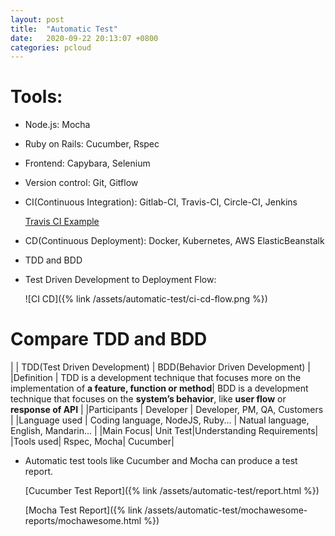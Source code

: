 ```yaml
---
layout: post
title:  "Automatic Test"
date:   2020-09-22 20:13:07 +0800
categories: pcloud
---
```


# Tools:

* Node.js: Mocha
* Ruby on Rails: Cucumber, Rspec
* Frontend: Capybara, Selenium
* Version control: Git, Gitflow
* CI(Continuous Integration): Gitlab-CI, Travis-CI, Circle-CI, Jenkins

    [Travis CI Example](https://travis-ci.org/github/calvinchu8172/pcloud-portal-dockerize/builds/653035120)

* CD(Continuous Deployment): Docker, Kubernetes, AWS ElasticBeanstalk
* TDD and BDD
* Test Driven Development to Deployment Flow:

    ![CI CD]({% link /assets/automatic-test/ci-cd-flow.png %})


# Compare TDD and BDD

|             | TDD(Test Driven Development)   | BDD(Behavior Driven Development)  |
|Definition   | TDD is a development technique that focuses more on the implementation of **a feature, function or method**| BDD is a development technique that focuses on the **system’s behavior**, like **user flow** or **response of API** |
|Participants  | Developer |  Developer, PM, QA, Customers |
|Language used     | Coding language, NodeJS, Ruby... | Natual language, English, Mandarin... |
|Main Focus| Unit Test|Understanding Requirements|
|Tools used| Rspec, Mocha| Cucumber|

* Automatic test tools like Cucumber and Mocha can produce a test report.

    [Cucumber Test Report]({% link /assets/automatic-test/report.html %})

    [Mocha Test Report]({% link /assets/automatic-test/mochawesome-reports/mochawesome.html %})